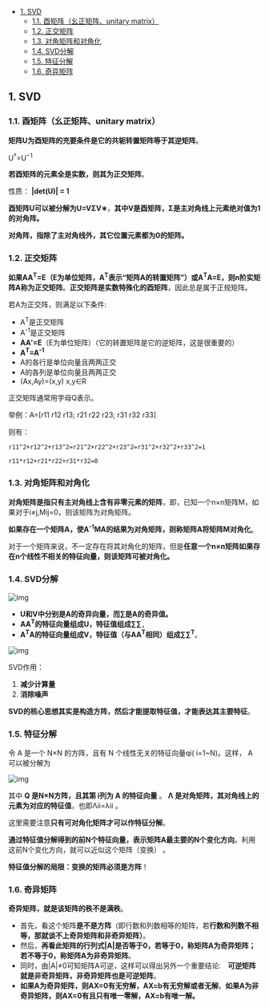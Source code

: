- [1. SVD](#1-svd)
  - [1.1. 酉矩阵（幺正矩阵、unitary matrix）](#11-酉矩阵幺正矩阵unitary-matrix)
  - [1.2. 正交矩阵](#12-正交矩阵)
  - [1.3. 对角矩阵和对角化](#13-对角矩阵和对角化)
  - [1.4. SVD分解](#14-svd分解)
  - [1.5. 特征分解](#15-特征分解)
  - [1.6. 奇异矩阵](#16-奇异矩阵)

## 1. SVD
### 1.1. 酉矩阵（幺正矩阵、unitary matrix）

**矩阵U为酉矩阵的充要条件是它的共轭转置矩阵等于其逆矩阵**。

U<sup>†</sup>=U<sup>−1</sup>

**若酉矩阵的元素全是实数，则其为正交矩阵**。

性质： **|det(U)| = 1**

**酉矩阵U可以被分解为U=VΣV∗**，**其中V是酉矩阵，Σ是主对角线上元素绝对值为1的对角阵。**

**对角阵，指除了主对角线外，其它位置元素都为0的矩阵。**

### 1.2. 正交矩阵

**如果AA<sup>T</sup>=E（E为单位矩阵，A<sup>T</sup>表示“矩阵A的转置矩阵”）或A<sup>T</sup>A=E，则n阶实矩阵A称为正交矩阵**。**正交矩阵是实数特殊化的酉矩阵**，因此总是属于正规矩阵。

若A为正交阵，则满足以下条件:

- A<sup>T</sup>是正交矩阵
- A<sup>-1</sup>是正交矩阵
- **AA′=E**（E为单位矩阵）（它的转置矩阵是它的逆矩阵，这是很重要的）
- **A<sup>T</sup>=A<sup>-1</sup>**
- A的各行是单位向量且两两正交
- A的各列是单位向量且两两正交
- (Ax,Ay)=(x,y) x,y∈R


正交矩阵通常用字母Q表示。

举例：A=[r11 r12 r13; r21 r22 r23; r31 r32 r33]

则有：

`r11^2+r12^2+r13^2=r21^2+r22^2+r23^2=r31^2+r32^2+r33^2=1`

`r11*r12+r21*r22+r31*r32=0`


### 1.3. 对角矩阵和对角化

**对角矩阵是指只有主对角线上含有非零元素的矩阵**，即，已知一个n×n矩阵M，如果对于i≠j,Mij=0，则该矩阵为对角矩阵。

**如果存在一个矩阵A，使A<sup>-1</sup>MA的结果为对角矩阵，则称矩阵A将矩阵M对角化**。

对于一个矩阵来说，不一定存在将其对角化的矩阵，但是**任意一个n×n矩阵如果存在n个线性不相关的特征向量，则该矩阵可被对角化。**



### 1.4. SVD分解


![img](http://img.uwayfly.com/article_mike_20200606110013_b42f26318641.png)

- **U和V中分别是A的奇异向量，而∑是A的奇异值。**
- **AA<sup>T</sup>的特征向量组成U，特征值组成∑∑**，
- **A<sup>T</sup>A的特征向量组成V，特征值（与AA<sup>T</sup>相同）组成∑∑<sup>T</sup>**。

![img](http://img.uwayfly.com/article_mike_20200606104723_8cb65d80f7d3.png)

SVD作用：

1. **减少计算量**
2. **消除噪声**

**SVD的核心思想其实是构造方阵，然后才能提取特征值，才能表达其主要特征**。


### 1.5. 特征分解

令 A 是一个 N×N 的方阵，且有 N 个线性无关的特征向量qi( i=1~N)。这样， A 可以被分解为

![img](http://img.uwayfly.com/article_mike_20200606105120_17559dd8a1c6.png)


其中 **Q 是N×N方阵，且其第 i列为 A 的特征向量** 。 **Λ 是对角矩阵，其对角线上的元素为对应的特征值**，也即Λii=λii 。

这里需要注意**只有可对角化矩阵才可以作特征分解**。

**通过特征值分解得到的前N个特征向量，表示矩阵A最主要的N个变化方向**。利用这前N个变化方向，就可以近似这个矩阵（变换） 。

**特征值分解的局限：变换的矩阵必须是方阵**！


### 1.6. 奇异矩阵

**奇异矩阵，就是该矩阵的秩不是满秩**。

- 首先，看这个矩阵**是不是方阵**（即行数和列数相等的矩阵，若**行数和列数不相等，那就谈不上奇异矩阵和非奇异矩阵）**。
- 然后，**再看此矩阵的行列式|A|是否等于0，若等于0，称矩阵A为奇异矩阵；若不等于0，称矩阵A为非奇异矩阵**。
- 同时，由|A|≠0可知矩阵A可逆，这样可以得出另外一个重要结论:　**可逆矩阵就是非奇异矩阵，非奇异矩阵也是可逆矩阵**。
- **如果A为奇异矩阵，则AX=0有无穷解，AX=b有无穷解或者无解**。**如果A为非奇异矩阵，则AX=0有且只有唯一零解，AX=b有唯一解。**